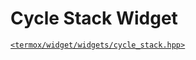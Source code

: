 # Cycle Stack Widget

[`<termox/widget/widgets/cycle_stack.hpp>`](../../../include/termox/widget/widgets/cycle_stack.hpp)
